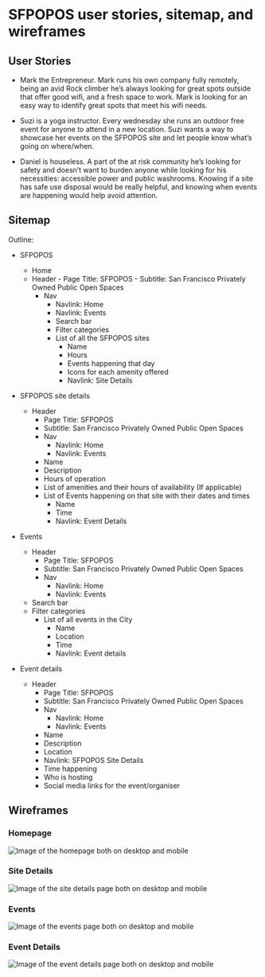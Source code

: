 # SFPOPOS user stories, sitemap, and wireframes

## User Stories

- Mark the Entrepreneur. Mark runs his own company fully remotely, being an avid Rock climber he’s always looking for great spots outside that offer good wifi, and a fresh space to work. Mark is looking for an easy way to identify great spots that meet his wifi needs.

- Suzi is a yoga instructor. Every wednesday she runs an outdoor free event for anyone to attend in a new location. Suzi wants a way to showcase her events on the SFPOPOS site and let people know what’s going on where/when.

- Daniel is houseless. A part of the at risk community he’s looking for safety and doesn’t want to burden anyone while looking for his necessities: accessible power and public washrooms. Knowing if a site has safe use disposal would be really helpful, and knowing when events are happening would help avoid attention.

## Sitemap

Outline:

- SFPOPOS
	- Home
    - Header
		  - Page Title: SFPOPOS
		  - Subtitle: San Francisco Privately Owned Public Open Spaces
      - Nav
        - Navlink: Home
        - Navlink: Events
		- Search bar
		- Filter categories
		- List of all the SFPOPOS sites
			- Name
			- Hours
			- Events happening that day
			- Icons for each amenity offered
			- Navlink: Site Details




- SFPOPOS site details
  - Header
    - Page Title: SFPOPOS
    - Subtitle: San Francisco Privately Owned Public Open Spaces
    - Nav
      - Navlink: Home
      - Navlink: Events
	- Name
	- Description
	- Hours of operation
	- List of amenities and their hours of availability (If applicable)
	- List of Events happening on that site with their dates and times
		- Name
		- Time
		- Navlink: Event Details

- Events
  - Header
    - Page Title: SFPOPOS
    - Subtitle: San Francisco Privately Owned Public Open Spaces
    - Nav
      - Navlink: Home
      - Navlink: Events
  - Search bar
  - Filter categories
	- List of all events in the City
		- Name
		- Location
		- Time
		- Navlink: Event details

- Event details
  - Header
    - Page Title: SFPOPOS
    - Subtitle: San Francisco Privately Owned Public Open Spaces
    - Nav
      - Navlink: Home
      - Navlink: Events
	- Name
	- Description
	- Location
	- Navlink: SFPOPOS Site Details
	- Time happening
	- Who is hosting
	- Social media links for the event/organiser

## Wireframes

### Homepage

![Image of the homepage both on desktop and mobile](images/Homepage.png)

### Site Details

![Image of the site details page both on desktop and mobile](images/Site_details.png)

### Events

![Image of the events page both on desktop and mobile](images/Events.png)

### Event Details

![Image of the event details page both on desktop and mobile](images/Event_details.png)
